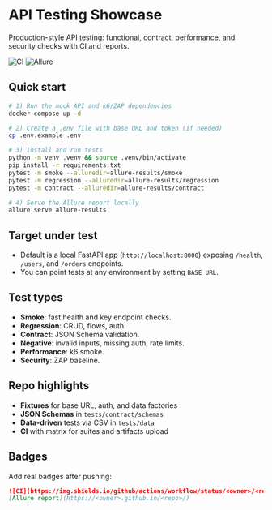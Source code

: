 # API Testing Showcase

Production-style API testing: functional, contract, performance, and security checks with CI and reports.

![CI](https://img.shields.io/github/actions/workflow/status/OWNER/REPO/api-tests.yml?label=CI)
![Allure](https://img.shields.io/badge/report-Allure-blue)

## Quick start

```bash
# 1) Run the mock API and k6/ZAP dependencies
docker compose up -d

# 2) Create a .env file with base URL and token (if needed)
cp .env.example .env

# 3) Install and run tests
python -m venv .venv && source .venv/bin/activate
pip install -r requirements.txt
pytest -m smoke --alluredir=allure-results/smoke
pytest -m regression --alluredir=allure-results/regression
pytest -m contract --alluredir=allure-results/contract

# 4) Serve the Allure report locally
allure serve allure-results
```

## Target under test
- Default is a local FastAPI app (`http://localhost:8000`) exposing `/health`, `/users`, and `/orders` endpoints.
- You can point tests at any environment by setting `BASE_URL`.

## Test types
- **Smoke**: fast health and key endpoint checks.
- **Regression**: CRUD, flows, auth.
- **Contract**: JSON Schema validation.
- **Negative**: invalid inputs, missing auth, rate limits.
- **Performance**: k6 smoke.
- **Security**: ZAP baseline.

## Repo highlights
- **Fixtures** for base URL, auth, and data factories
- **JSON Schemas** in `tests/contract/schemas`
- **Data-driven** tests via CSV in `tests/data`
- **CI** with matrix for suites and artifacts upload

## Badges
Add real badges after pushing:
```md
![CI](https://img.shields.io/github/actions/workflow/status/<owner>/<repo>/api-tests.yml?branch=main)
[Allure report](https://<owner>.github.io/<repo>/)
```
